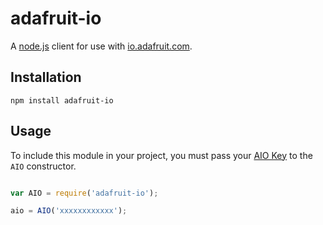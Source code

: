 # adafruit-io

A [node.js][1] client for use with [io.adafruit.com][2].

## Installation

```
npm install adafruit-io
```

## Usage

To include this module in your project, you must pass your [AIO Key][4] to the `AIO` constructor.

```js

var AIO = require('adafruit-io');

aio = AIO('xxxxxxxxxxxx');

```

[1]: http://nodejs.com
[2]: https://io.adafruit.com
[3]: https://learn.adafruit.com/adafruit-io/feeds
[4]: https://learn.adafruit.com/adafruit-io/api-key
